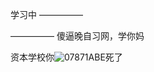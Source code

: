 学习中 —————

————— 傻逼晚自习网，学你妈

资本学校你![07871ABE](https://github.com/PoetNeko/-/assets/169263753/8d2b2b83-c652-4b12-8ca5-20985e7f967d)死了
